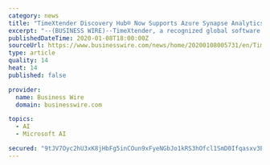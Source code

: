 ```yaml
---
category: news
title: "TimeXtender Discovery Hub® Now Supports Azure Synapse Analytics & SQL Server 2019"
excerpt: "--(BUSINESS WIRE)--TimeXtender, a recognized global software company enabling instant access to any type of data in the organization to support advanced analytics and artificial intelligence (AI), has announced a new release of ... was upgraded to work seamlessly with both Azure Synapse Analytics and SQL Server 2019. This upgrade enables ..."
publishedDateTime: 2020-01-08T18:00:00Z
sourceUrl: https://www.businesswire.com/news/home/20200108005731/en/TimeXtender-Discovery-Hub®-Supports-Azure-Synapse-Analytics
type: article
quality: 14
heat: 14
published: false

provider:
  name: Business Wire
  domain: businesswire.com

topics:
  - AI
  - Microsoft AI

secured: "9tJV7Oyc2hU3xK8jHbFg5inCOun9xFyeNGbJo1kRS3hOfcl1SmD0Ifqasxv3Ef8YKUcUBZH7shuadNYwggFBiKY0ZOEkNReTSgZGuHEge9VZQ75asUwTdTPOAptuCxs3TJmOCnRkXNRDRoUfAvtg0aFaOnJVZWmk8Bby9bp8oArR6EnT0afqa/wn5JTr3+C0aKd06K+EzIsLc9JLdcmUAlC7luXH0QHfUfCGbiu+GdYAaBngo3BmEwwmTOkEWS3tKMkAbkBvawiQYM4jcj8r6w==;14+IrxrF80vWDAvydzfzhw=="
---
```


